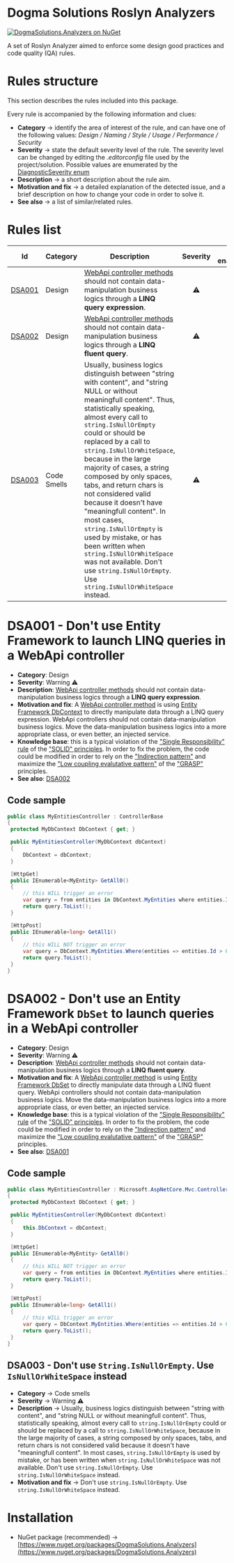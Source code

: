 # Dogma Solutions Roslyn Analyzers
[![DogmaSolutions.Analyzers on NuGet](https://img.shields.io/nuget/v/DogmaSolutions.Analyzers.svg)](https://www.nuget.org/packages/DogmaSolutions.Analyzers/)

A set of Roslyn Analyzer aimed to enforce some design good practices and code quality (QA) rules.

# Rules structure
This section describes the rules included into this package.

Every rule is accompanied by the following information and clues:
- **Category** → identify the area of interest of the rule, and can have one of the following values: _Design / Naming / Style / Usage / Performance / Security_ 
- **Severity** → state the default severity level of the rule. The severity level can be changed by editing the _.editorconfig_ file used by the project/solution. Possible values are enumerated by the [DiagnosticSeverity enum](https://docs.microsoft.com/en-us/dotnet/api/microsoft.codeanalysis.diagnosticseverity)
- **Description** → a short description about the rule aim.
- **Motivation and fix** → a detailed explanation of the detected issue, and a brief description on how to change your code in order to solve it.
- **See also** → a list of similar/related rules.


# Rules list
| Id                | Category    |Description|Severity|Is enabled|Code fix|
|-------------------|-------------|-----------|:------:|:--------:|:------:|
| [DSA001](#dsa001) | Design      |[WebApi controller methods](https://docs.microsoft.com/en-us/dotnet/api/microsoft.aspnetcore.mvc.controllerbase) should not contain data-manipulation business logics through a **LINQ query expression**.|⚠|✅|❌|
| [DSA002](#dsa002) | Design      |[WebApi controller methods](https://docs.microsoft.com/en-us/dotnet/api/microsoft.aspnetcore.mvc.controllerbase) should not contain data-manipulation business logics through a **LINQ fluent query**.|⚠|✅|❌|
| [DSA003](#dsa003) | Code Smells |Usually, business logics distinguish between "string with content", and "string NULL or without meaningfull content". Thus, statistically speaking, almost every call to `string.IsNullOrEmpty` could or should be replaced by a call to `string.IsNullOrWhiteSpace`, because in the large majority of cases, a string composed by only spaces, tabs, and return chars is not considered valid because it doesn't have "meaningfull content". In most cases, `string.IsNullOrEmpty` is used by mistake, or has been written when `string.IsNullOrWhiteSpace` was not available. Don't use `string.IsNullOrEmpty`. Use `string.IsNullOrWhiteSpace` instead.|⚠|✅|❌|

       
# DSA001 -  Don't use Entity Framework to launch LINQ queries in a WebApi controller
- **Category**: Design
- **Severity**: Warning ⚠
- **Description**: [WebApi controller methods](https://docs.microsoft.com/en-us/dotnet/api/microsoft.aspnetcore.mvc.controllerbase) should not contain data-manipulation business logics through a **LINQ query expression**.
- **Motivation and fix**: A [WebApi controller method](https://docs.microsoft.com/en-us/dotnet/api/microsoft.aspnetcore.mvc.controllerbase) is using [Entity Framework DbContext](https://docs.microsoft.com/en-us/dotnet/api/microsoft.entityframeworkcore.dbcontext) to directly manipulate data through a LINQ query expression. WebApi controllers should not contain data-manipulation business logics. Move the data-manipulation business logics into a more appropriate class, or even better, an injected service.
- **Knowledge base**: this is a typical violation of the ["Single Responsibility" rule](https://en.wikipedia.org/wiki/Single-responsibility_principle) of the ["SOLID" principles](https://en.wikipedia.org/wiki/SOLID). In order to fix the problem, the code could be modified in order to rely on the ["Indirection pattern"](https://en.wikipedia.org/wiki/GRASP_(object-oriented_design)#Indirection) and maximize the ["Low coupling evalutative pattern"](https://en.wikipedia.org/wiki/GRASP_(object-oriented_design)#Low_coupling) of the ["GRASP"](https://en.wikipedia.org/wiki/GRASP_(object-oriented_design)) principles.
- **See also**: [DSA002](#dsa002)

## Code sample
```csharp
public class MyEntitiesController : ControllerBase
{
 protected MyDbContext DbContext { get; }

 public MyEntitiesController(MyDbContext dbContext)
 {
     DbContext = dbContext;
 }

 [HttpGet]
 public IEnumerable<MyEntity> GetAll0()
 {
     // this WILL trigger an error
     var query = from entities in DbContext.MyEntities where entities.Id > 0 select entities;
     return query.ToList(); 
 }

 [HttpPost]
 public IEnumerable<long> GetAll1()
 {
     // this WILL NOT trigger an error
     var query = DbContext.MyEntities.Where(entities => entities.Id > 0).Select(entities=>entities.Id);
     return query.ToList(); 
 }
}
```

# DSA002 - Don't use an Entity Framework `DbSet` to launch queries in a WebApi controller
- **Category**: Design
- **Severity**: Warning ⚠
- **Description**: [WebApi controller methods](https://docs.microsoft.com/en-us/dotnet/api/microsoft.aspnetcore.mvc.controllerbase) should not contain data-manipulation business logics through a **LINQ fluent query**.
- **Motivation and fix**: A [WebApi controller method](https://docs.microsoft.com/en-us/dotnet/api/microsoft.aspnetcore.mvc.controllerbase) is using [Entity Framework DbSet](https://docs.microsoft.com/en-us/dotnet/api/microsoft.entityframeworkcore.dbset-1) to directly manipulate data through a LINQ fluent query. WebApi controllers should not contain data-manipulation business logics. Move the data-manipulation business logics into a more appropriate class, or even better, an injected service.
- **Knowledge base**: this is a typical violation of the ["Single Responsibility" rule](https://en.wikipedia.org/wiki/Single-responsibility_principle) of the ["SOLID" principles](https://en.wikipedia.org/wiki/SOLID). In order to fix the problem, the code could be modified in order to rely on the ["Indirection pattern"](https://en.wikipedia.org/wiki/GRASP_(object-oriented_design)#Indirection) and maximize the ["Low coupling evalutative pattern"](https://en.wikipedia.org/wiki/GRASP_(object-oriented_design)#Low_coupling) of the ["GRASP"](https://en.wikipedia.org/wiki/GRASP_(object-oriented_design)) principles.
- **See also**: [DSA001](#dsa001)

## Code sample
```csharp
public class MyEntitiesController : Microsoft.AspNetCore.Mvc.ControllerBase
{
 protected MyDbContext DbContext { get; }

 public MyEntitiesController(MyDbContext dbContext)
 {
     this.DbContext = dbContext;
 }

 [HttpGet]
 public IEnumerable<MyEntity> GetAll0()
 {
     // this WILL NOT trigger an error
     var query = from entities in DbContext.MyEntities where entities.Id > 0 select entities;
     return query.ToList(); 
 }

 [HttpPost]
 public IEnumerable<long> GetAll1()
 {
     // this WILL trigger an error
     var query = DbContext.MyEntities.Where(entities => entities.Id > 0).Select(entities=>entities.Id);
     return query.ToList(); 
 }
}
```



## DSA003 - Don't use `String.IsNullOrEmpty`. Use `IsNullOrWhiteSpace` instead
- **Category** → Code smells
- **Severity** → Warning ⚠
- **Description** → Usually, business logics distinguish between "string with content", and "string NULL or without meaningfull content". Thus, statistically speaking, almost every call to `string.IsNullOrEmpty` could or should be replaced by a call to `string.IsNullOrWhiteSpace`, because in the large majority of cases, a string composed by only spaces, tabs, and return chars is not considered valid because it doesn't have "meaningfull content". In most cases, `string.IsNullOrEmpty` is used by mistake, or has been written when `string.IsNullOrWhiteSpace` was not available. Don't use `string.IsNullOrEmpty`. Use `string.IsNullOrWhiteSpace` instead.
- **Motivation and fix** → Don't use `string.IsNullOrEmpty`. Use `string.IsNullOrWhiteSpace` instead.




# Installation
- NuGet package (recommended) → [https://www.nuget.org/packages/DogmaSolutions.Analyzers](https://www.nuget.org/packages/DogmaSolutions.Analyzers)
